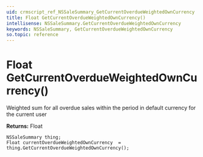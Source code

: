 ```yaml
---
uid: crmscript_ref_NSSaleSummary_GetCurrentOverdueWeightedOwnCurrency
title: Float GetCurrentOverdueWeightedOwnCurrency()
intellisense: NSSaleSummary.GetCurrentOverdueWeightedOwnCurrency
keywords: NSSaleSummary, GetCurrentOverdueWeightedOwnCurrency
so.topic: reference
---
```


# Float GetCurrentOverdueWeightedOwnCurrency()

Weighted sum for all overdue sales within the period in default currency for the current user

**Returns:** Float

```crmscript
NSSaleSummary thing;
Float currentOverdueWeightedOwnCurrency  = thing.GetCurrentOverdueWeightedOwnCurrency();
```


